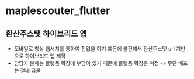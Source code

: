 # maplescouter_flutter

## 환산주스탯 하이브리드 앱
- 모바일로 항상 웹서치를 통하여 진입을 하기 떄문에 불편해서 환산주스탯 url 기반으로 하이브리드 앱 제작
- 담당자 분께는 플랫폼 확장에 부담이 있기 때문에 플랫폼 확장은 미정 -> 무단 배포는 절대 금물